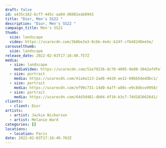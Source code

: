 ```yaml
---
draft: false
id: a435c162-bcf7-445c-aa04-d6881eab8943
title: "Dior, Men's SS22 "
description: "Dior, Men's SS22 "
campaign_title: Men's SS22
thumb:
  size: landscape
  video: https://ucarecdn.com/3b8be3a3-0cbb-4e4c-b24f-cfb48240ee5e/
carouselthumb:
  size: landscape
release_date: 2022-02-03T17:16:40.757Z
media:
  - size: landscape
    mediaVideo: https://ucarecdn.com/51e79236-dc70-4095-9e08-3042afdfe76b/
  - size: portrait
    media: https://ucarecdn.com/41a4a113-2ad6-4428-ae12-69bb5deddbc1/
  - size: portrait
    media: https://ucarecdn.com/ef99c731-14d0-4a7f-a80c-e9c8dbce9958/
  - size: portrait
    media: https://ucarecdn.com/64d3d481-db04-4f34-b3c7-7dd182662641/
clients:
  - client: Dior
artists:
  - artist: Jackie Nickerson
  - artist: Melanie Ward
categories: []
locations:
  - location: Paris
date: 2022-02-03T17:16:40.763Z
---
```

